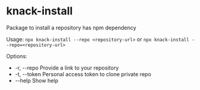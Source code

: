 # knack-install

 Package to install a repository has npm dependency

Usage:
`npx knack-install --repo <repository-url>`
or
`npx knack-install --repo=<repository-url>`

Options:
* -r, --repo     Provide a link to your repository
* -t, --token    Personal access token to clone private repo
* --help     Show help
